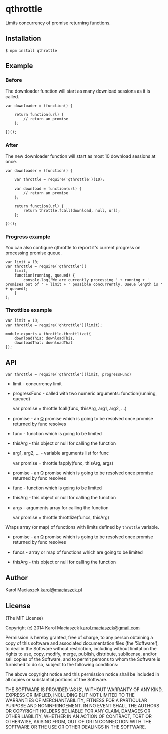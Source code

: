 # qthrottle

Limits concurrency of promise returning functions.

## Installation

	$ npm install qthrottle

## Example

### Before

The downloader function will start as many download sessions as it is called.

	var downloader = (function() {

		return function(url) {
			// return an promise
		};

	})();

### After

The new downloader function will start as most 10 download sessions at once.

	var downloader = (function() {

		var throttle = require('qthrottle')(10);

		var download = function(url) {
			// return an promise
		};

		return function(url) {
			return throttle.fcall(download, null, url);
		};

	})();


### Progress example

You can also configure qthrottle to report it's current progress on processing promise queue.

	var limit = 10;
	var throttle = require('qthrottle')(
	    limit,
	    function(running, queued) {
	        console.log('We are currently processing ' + running + ' promises out of ' + limit + ' possible concurrently. Queue length is ' + queued);
	    }
	);

    
### Throttlize example

	var limit = 10;
	var throttle = require('qhtrottle')(limit);
	
	module.exports = throttle.throttlize({
		downloadThis: downloadThis,
		downloadThat: downloadThat
	});

## API

	var throttle = require('qthrottle')(limit, progressFunc)

* limit - concurrency limit

* progressFunc - called with two numeric arguments: function(running, queued)


	var promise = throttle.fcall(func, thisArg, arg1, arg2, ...)

* promise - an [Q](https://github.com/kriskowal/q) promise which is going to be resolved once promise returned by func resolves

* func - function which is going to be limited

* thisArg - this object or null for calling the function

* arg1, arg2, ... - variable arguments list for func


	var promise = throttle.fapply(func, thisArg, args)

* promise - an [Q](https://github.com/kriskowal/q) promise which is going to be resolved once promise returned by func resolves

* func - function which is going to be limited

* thisArg - this object or null for calling the function

* args - arguments array for calling the function


	var promise = throttle.throttlize(funcs, thisArg)

Wraps array (or map) of functions with limits defined by `throttle` variable.

* promise - an [Q](https://github.com/kriskowal/q) promise which is going to be resolved once promise returned by func resolves

* funcs - array or map of functions which are going to be limited

* thisArg - this object or null for calling the function


## Author

Karol Maciaszek <karol@maciaszek.pl>

## License

(The MIT License)

Copyright (c) 2014 Karol Maciaszek <karol.maciaszek@gmail.com>

Permission is hereby granted, free of charge, to any person obtaining a copy of this software and associated documentation files (the 'Software'), to deal in the Software without restriction, including without limitation the rights to use, copy, modify, merge, publish, distribute, sublicense, and/or sell copies of the Software, and to permit persons to whom the Software is furnished to do so, subject to the following conditions:

The above copyright notice and this permission notice shall be included in all copies or substantial portions of the Software.

THE SOFTWARE IS PROVIDED 'AS IS', WITHOUT WARRANTY OF ANY KIND, EXPRESS OR IMPLIED, INCLUDING BUT NOT LIMITED TO THE WARRANTIES OF MERCHANTABILITY, FITNESS FOR A PARTICULAR PURPOSE AND NONINFRINGEMENT. IN NO EVENT SHALL THE AUTHORS OR COPYRIGHT HOLDERS BE LIABLE FOR ANY CLAIM, DAMAGES OR OTHER LIABILITY, WHETHER IN AN ACTION OF CONTRACT, TORT OR OTHERWISE, ARISING FROM, OUT OF OR IN CONNECTION WITH THE SOFTWARE OR THE USE OR OTHER DEALINGS IN THE SOFTWARE.
